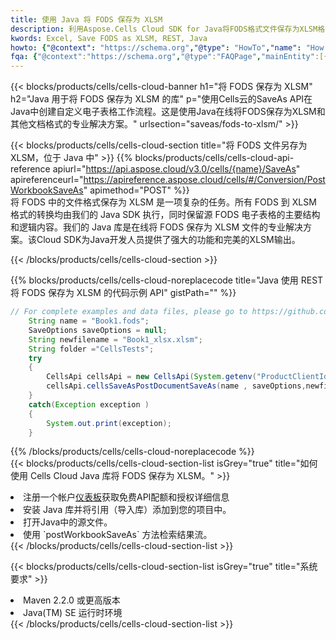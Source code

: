 ```yaml
---
title: 使用 Java 将 FODS 保存为 XLSM
description: 利用Aspose.Cells Cloud SDK for Java将FODS格式文件保存为XLSM格式文件。
kwords: Excel, Save FODS as XLSM, REST, Java
howto: {"@context": "https://schema.org","@type": "HowTo","name": "How to save FODS as XLSM using the Cells Cloud Java library.","description": "How to save FODS as XLSM using the Cells Cloud Java library.","image": {"@type": "ImageObject"},"url": "/java/saveas/fods-to-xlsm/","step": [{ "@type": "HowToStep","name": "How to save FODS as XLSM using the Cells Cloud Java library. step 1", "image": {"@type": "ImageObject",},"url": "/java/saveas/fods-to-xlsm/","text": "Register an account at <a href='https://dashboard.aspose.cloud/'>Dashboard</a> to get free API quota & authorization details",},{ "@type": "HowToStep","name": "How to save FODS as XLSM using the Cells Cloud Java library. step 1", "image": {"@type": "ImageObject",},"url": "/java/saveas/fods-to-xlsm/","text": "Install Java library and add the reference (import the library) to your project.",},{ "@type": "HowToStep","name": "How to save FODS as XLSM using the Cells Cloud Java library. step 1", "image": {"@type": "ImageObject",},"url": "/java/saveas/fods-to-xlsm/","text": "Open the source file in Java.",},{ "@type": "HowToStep","name": "How to save FODS as XLSM using the Cells Cloud Java library. step 1", "image": {"@type": "ImageObject",},"url": "/java/saveas/fods-to-xlsm/","text": "Use the `postWorkbookSaveAs` method to retrieve the resulting stream.",}, ],"supply": {"@type": "HowToSupply","name": "document"},"tool": [{"@type": "HowToTool","name": "IntelliJ IDEA, Visual Studio Code, Eclipse"},{"@type": "HowToTool","name": "Aspose Cells"}],"totalTime": "PT6M"}
fqa: {"@context":"https://schema.org","@type":"FAQPage","mainEntity":[{"@type":"Question","name":"Why save file as other formats file in C# using REST API?","acceptedAnswer":{"@type":"Answer","text":"Documents are encoded in many ways, and some files may be incompatible with the software you use. To open and read such files, just save them as appropriate file formats.<br/><ol><li>Install .NET SDK and add the reference (import the library) to your project.</li><li>Open the source file in C# using REST API.</li><li>Call the PostWorkbookSaveAsRequest() method, passing an output filename with required extension.</li><li>Get the result of save as a separate file.</li></ol>"}},{"@type":"Question","name":"What file formats can I save as with your C# library?","acceptedAnswer":{"@type":"Answer","text":"We support a variety of file formats for conversion using .NET library, including XLSX, Excel, xls , PDF, CSV, HTML, Markdown, XML, PNG, JPG, TIFF, Json, TXT and many more."}},{"@type":"Question","name":"What is the maximum allowed file size for conversion using this .NET library?","acceptedAnswer":{"@type":"Answer","text":"There are no file size limits for format conversions using .NET library."}}]}
---
```

{{< blocks/products/cells/cells-cloud-banner h1="将 FODS 保存为 XLSM" h2="Java 用于将 FODS 保存为 XLSM 的库" p="使用Cells云的SaveAs API在Java中创建自定义电子表格工作流程。这是使用Java在线将FODS保存为XLSM和其他文档格式的专业解决方案。" urlsection="saveas/fods-to-xlsm/" >}}

{{< blocks/products/cells/cells-cloud-section title="将 FODS 文件另存为 XLSM，位于 Java 中" >}}
{{% blocks/products/cells/cells-cloud-api-reference apiurl="https://api.aspose.cloud/v3.0/cells/{name}/SaveAs" apireferenceurl="https://apireference.aspose.cloud/cells/#/Conversion/PostWorkbookSaveAs" apimethod="POST" %}}
<br/>
将 FODS 中的文件格式保存为 XLSM 是一项复杂的任务。所有 FODS 到 XLSM 格式的转换均由我们的 Java SDK 执行，同时保留源 FODS 电子表格的主要结构和逻辑内容。我们的 Java 库是在线将 FODS 保存为 XLSM 文件的专业解决方案。该Cloud SDK为Java开发人员提供了强大的功能和完美的XLSM输出。

{{< /blocks/products/cells/cells-cloud-section >}}

{{% blocks/products/cells/cells-cloud-noreplacecode title="Java 使用 REST 将 FODS 保存为 XLSM 的代码示例 API" gistPath="" %}}
  
```java
// For complete examples and data files, please go to https://github.com/aspose-cells-cloud/aspose-cells-cloud-java/
    String name = "Book1.fods";
    SaveOptions saveOptions = null;
    String newfilename = "Book1_xlsx.xlsm";
    String folder ="CellsTests";
    try 
    {
        CellsApi cellsApi = new CellsApi(System.getenv("ProductClientId"), System.getenv("ProductClientSecret"));
        cellsApi.cellsSaveAsPostDocumentSaveAs(name , saveOptions,newfilename,false,false,folder,null,null,null,true);                       
    }
    catch(Exception exception )
    {
        System.out.print(exception);
    }
```
  
{{% /blocks/products/cells/cells-cloud-noreplacecode %}}
<br/>
{{< blocks/products/cells/cells-cloud-section-list isGrey="true" title="如何使用 Cells Cloud Java 库将 FODS 保存为 XLSM。" >}}
<li>注册一个帐户<a href="https://dashboard.aspose.cloud/">仪表板</a>获取免费API配额和授权详细信息</li>
<li>安装 Java 库并将引用（导入库）添加到您的项目中。</li>
<li>打开Java中的源文件。</li>
<li>使用 `postWorkbookSaveAs` 方法检索结果流。</li>
{{< /blocks/products/cells/cells-cloud-section-list >}}

{{< blocks/products/cells/cells-cloud-section-list isGrey="true" title="系统要求" >}}
<li>Maven 2.2.0 或更高版本</li>
<li>Java(TM) SE 运行时环境</li>
{{< /blocks/products/cells/cells-cloud-section-list >}}
